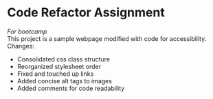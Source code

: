 # Code Refactor Assignment

_For bootcamp_  
This project is a sample webpage modified with code for accessibility.  
Changes:

- Consolidated css class structure
- Reorganized stylesheet order
- Fixed and touched up links
- Added concise alt tags to images
- Added comments for code readability
